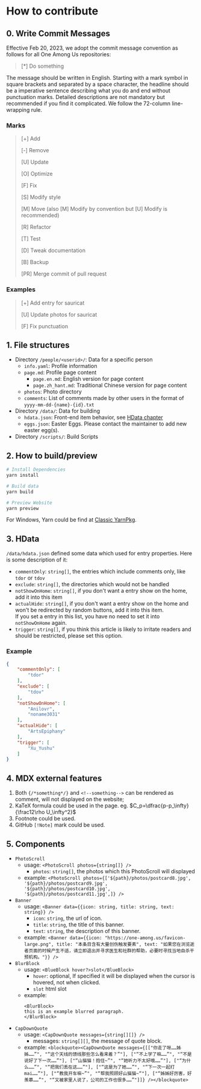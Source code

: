 
# How to contribute

## 0. Write Commit Messages

Effective Feb 20, 2023, we adopt the commit message convention as follows for all One Among Us repositories:

> [*] Do something

The message should be written in English. Starting with a mark symbol in square brackets and separated by a space character, the headline should be a imperative sentence describing what you do and end without punctuation marks. Detailed descriptions are not mandatory but recommended if you find it complicated. We follow the 72-column line-wrapping rule.

### Marks

> [+] Add
>
> [-] Remove
>
> [U] Update
>
> [O] Optimize
>
> [F] Fix
>
> [S] Modify style
>
> [M] Move (also [M] Modify by convention but [U] Modify is recommended)
>
> [R] Refactor
>
> [T] Test
>
> [D] Tweak documentation
>
> [B] Backup
>
> [PR] Merge commit of pull request

### Examples

> [+] Add entry for sauricat
>
> [U] Update photos for sauricat
>
> [F] Fix punctuation

## 1. File structures

* Directory `/people/<userid>/`: Data for a specific person
  * `info.yaml`: Profile information
  * `page.md`: Profile page content
    * `page.en.md`: English version for page content
    * `page.zh_hant.md`: Traditional Chinese version for page content
  * `photos`: Photo directory
  * `comments`: List of comments made by other users in the format of `yyyy-mm-dd-{name}-{id}.txt`
* Directory `/data/`: Data for building
  * `hdata.json`: Front-end item behavior, see [HData chapter](#3-hdata)
  * `eggs.json`: Easter Eggs. Please contact the maintainer to add new easter egg(s).
* Directory `/scripts/`: Build Scripts

## 2. How to build/preview

```sh
# Install Dependencies
yarn install

# Build data
yarn build

# Preview Website
yarn preview
```

For Windows, Yarn could be find at [Classic YarnPkg](https://classic.yarnpkg.com/lang/en/docs/install/#debian-stable).

## 3. HData

`/data/hdata.json` defined some data which used for entry properties. Here is some description of it:

* `commentOnly`: `string[]`, the entries which include comments only, like `tdor` or `tdov`
* `exclude`: `string[]`, the directories which would not be handled
* `notShowOnHome`: `string[]`, if you don't want a entry show on the home, add it into this item
* `actualHide`: `string[]`, if you don't want a entry show on the home and won't be redirected by random buttons, add it into this item.  
  If you set a entry in this list, you have no need to set it into `notShowOnHome` again.
* `trigger`: `string[]`, if you think this article is likely to irritate readers and should be restricted, please set this option.

### Example

```json
{
    "commentOnly": [
        "tdor"
    ],
    "exclude": [
        "tdov"
    ],
    "notShowOnHome": [
        "Anilovr",
        "noname3031"
    ],
    "actualHide": [
        "ArtsEpiphany"
    ],
    "trigger": [
        "Xu_Yushu"
    ]
}
```

## 4. MDX external features

1. Both `{/*something*/}` and `<!--something-->` can be rendered as comment, will not displayed on the website;
2. KaTeX formula could be used in the page. eg. $C_p=\dfrac{p-p_\infty}{\frac12\rho U_\infty^2}$
3. Footnote could be used.
4. GitHub `[!Note]` mark could be used.

## 5. Components

* `PhotoScroll`
  * usage: `<PhotoScroll photos={string[]} />`
    * `photos`: `string[]`, the photos which this PhotoScroll will displayed
  * example: `<PhotoScroll photos={['${path}/photos/postcard8.jpg', '${path}/photos/postcard9.jpg', '${path}/photos/postcard10.jpg', '${path}/photos/postcard11.jpg',]} />`
* `Banner`
  * usage: `<Banner data={{icon: string, title: string, text: string}} />`
    * `icon`: `string`, the url of icon.
    * `title`: `string`, the title of this banner.
    * `text`: `string`, the description of this banner.
  * example: `<Banner data={{icon: "https://one-among.us/favicon-large.png", title: "本条目含有大量创伤触发要素", text: "如果您在浏览逝者页面的时候产生不适，请立即退出并寻求医生和社群的帮助，必要时寻找当地自杀干预机构。"}} />`
* `BlurBlock`
  * usage: `<BlueBlock hover?>slot</BlueBlock>`
    * `hover`: optional, If specified it will be displayed when the cursor is hovered, not when clicked.
    * `slot` html slot
  * example:
    ```mdx
    <BlurBlock>
    this is an example blurred paragraph.
    </BlurBlock>
    ```
* `CapDownQuote`
  * usage: `<CapDownQuote messages={string[][]} />`
    * messages: `string[][]`, the message of quote block.
  * example: `<blockquote><CapDownQuote messages={[["你走了呀……姊姊……”", "“这个天线的馈线那些怎么看来着？”"], ["“不上学了嘛……”", "“不是说好了下一次……”"], ["“山猫猫！抱住~”", "“她听力不太好哦……”"], ["“为什么……”", "“把我们丢在这……”"], ["“这是为了她……”", "“下一次一起打mai……”"], ["“教我开车嘛~”", "“帮我照顾好山猫猫~“"], ["“姊姊好厉害，好羡慕……”", "“又被家里人说了，公司的工作也很多……”"]]} /></blockquote>`
